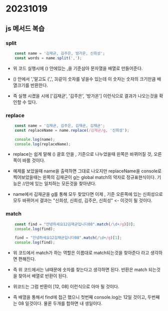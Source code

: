 # 20231019
## js 메서드 복습

### split

``` js
    const name = '김재균, 김주은, 방가온, 신희성';
    const words = name.split(',');
```
- 위 코드 실행시에 () 안에있는 ,을 기준삼아 문자열을 배열로 만들어준다.

- () 안에서 ','말고도 (',', 3)같이 숫자를 넣을수 있는데 이 숫자는 숫자의 크기만큼 배열크기를 반환한다.

- 즉 실행 시켰을 시에 ['김재균', '김주은', '방가온'] 이런식으로 결과가 나오는것을 확인할 수 있다.

### replace

``` js
    const name = '김재균, 김주은, 김재균, 김재균';
    const replaceName = name.replace(/김재균/g, '신희성');

    console.log(name);
    console.log(replaceName);
```

- replace는 쉽게 말해 () 괄호 안을 , 기준으로 나누었을때 왼쪽은 바뀌어질 것, 오른쪽이 바뀔 것이다.

- 예제를 보았을때 name을 출력하면 그대로 나오지만 replaceName을 console로 찍어보았을때는 왼쪽의 김재균이 g는 global match의 약자로 정규표현식이다. 기능은 //안에 있는 일치하는 모든것을 찾아낸다.

- name에서 김재균을 g를 통해 모두 찾았다면 이제 , 기준 오른쪽에 있는 신희성으로 모두 바뀌어서 결과는 "신희성, 신희성, 김주은, 신희성" <- 이것이 될 것이다.

### match

``` js
    const find = "안녕하세요12김재균입니다08".match(/\d+/g)[0];
    console.log(find);

    find = "안녕하세요12김재균입니다08".match(/\d+/g)[1];
    console.log(find);
```

- 위 코드에서 match가 하는 역할은 이름대로 match되는것을 찾아준다 라고 생각하면 편해진다.

- 즉 위 코드에서는 \d때문에 숫자를 찾는다고 생각하면 된다. 반환은 match 되는것을 찾아서 배열로 반환이 된다.

- 위코드는 그럼 반환이 [12, 08] 이런식으로 아마 될 것이다.

- 즉 배열을 통해서 find에 접근 했으니 첫번째 console.log는 12일 것이고, 두번째는 08 일것이다. 물론 두개를 합하면 내 생일이다.